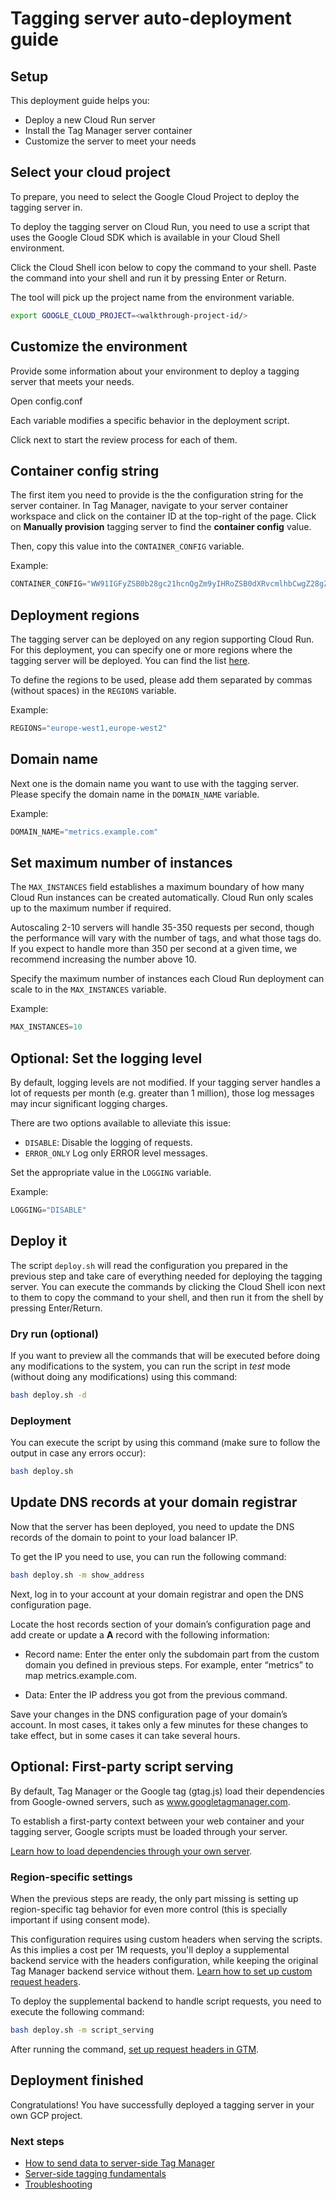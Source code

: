 # Tagging server auto-deployment guide

## Setup

This deployment guide helps you:

-   Deploy a new Cloud Run server
-   Install the Tag Manager server container
-   Customize the server to meet your needs

## Select your cloud project

To prepare, you need to select the Google Cloud Project to deploy the tagging
server in.

To deploy the tagging server on Cloud Run, you need to use a script that uses
the Google Cloud SDK which is available in your Cloud Shell environment.

<walkthrough-project-setup></walkthrough-project-setup>

Click the Cloud Shell icon below to copy the command to your shell. Paste the
command into your shell and run it by pressing Enter or Return.

The tool will pick up the project name from the environment variable.

```bash
export GOOGLE_CLOUD_PROJECT=<walkthrough-project-id/>
```

## Customize the environment

Provide some information about your environment to deploy a tagging server that
meets your needs.

Open <walkthrough-editor-open-file filePath="./config.conf">
config.conf</walkthrough-editor-open-file>

Each variable modifies a specific behavior in the deployment script.

Click next to start the review process for each of them.

## Container config string

The first item you need to provide is the the configuration string for the
server container. In Tag Manager, navigate to your server container workspace
and click on the container ID at the top-right of the page. Click on **Manually
provision** tagging server to find the **container config** value.

Then, copy this value into the
<walkthrough-editor-select-regex filePath="./config.conf" regex='CONTAINER_CONFIG=".*"'>
`CONTAINER_CONFIG`</walkthrough-editor-select-regex> variable.

Example:

```js
CONTAINER_CONFIG="WW91IGFyZSB0b28gc21hcnQgZm9yIHRoZSB0dXRvcmlhbCwgZ28gZm9yIHRoZSBzY3JpcHQhIDsp"
```

## Deployment regions

The tagging server can be deployed on any region supporting Cloud Run. For this
deployment, you can specify one or more regions where the tagging server will be
deployed. You can find the list
[here](https://cloud.google.com/run/docs/locations).

To define the regions to be used, please add them separated by commas (without
spaces) in the
<walkthrough-editor-select-regex filePath="./config.conf" regex='REGIONS=".*"'>
`REGIONS`</walkthrough-editor-select-regex> variable.

Example:

```js
REGIONS="europe-west1,europe-west2"
```

## Domain name

Next one is the domain name you want to use with the tagging server. Please
specify the domain name in the
<walkthrough-editor-select-regex filePath="./config.conf" regex='DOMAIN_NAME=".*"'>
`DOMAIN_NAME`</walkthrough-editor-select-regex> variable.

Example:

```js
DOMAIN_NAME="metrics.example.com"
```

## Set maximum number of instances

The `MAX_INSTANCES` field establishes a maximum boundary of how many Cloud Run
instances can be created automatically. Cloud Run only scales up to the maximum
number if required.

Autoscaling 2-10 servers will handle 35-350 requests per second, though the
performance will vary with the number of tags, and what those tags do. If you
expect to handle more than 350 per second at a given time, we recommend
increasing the number above 10.

Specify the maximum number of instances each Cloud Run deployment can scale to
in the
<walkthrough-editor-select-regex filePath="./config.conf" regex='MAX_INSTANCES=".*"'>
`MAX_INSTANCES`</walkthrough-editor-select-regex> variable.

Example:

```js
MAX_INSTANCES=10
```

## Optional: Set the logging level

By default, logging levels are not modified. If your tagging server handles a
lot of requests per month (e.g. greater than 1 million), those log messages may
incur significant logging charges.

There are two options available to alleviate this issue:

-   `DISABLE`: Disable the logging of requests.
-   `ERROR_ONLY` Log only ERROR level messages.

Set the appropriate value in the
<walkthrough-editor-select-regex filePath="./config.conf" regex='LOGGING=".*"'>
`LOGGING`</walkthrough-editor-select-regex> variable.

Example:

```js
LOGGING="DISABLE"
```

## Deploy it

The script `deploy.sh` will read the configuration you prepared in the previous
step and take care of everything needed for deploying the tagging server. You
can execute the commands by clicking the Cloud Shell icon next to them to copy
the command to your shell, and then run it from the shell by pressing
Enter/Return.

### Dry run (optional)

If you want to preview all the commands that will be executed before doing any
modifications to the system, you can run the script in *test* mode (without
doing any modifications) using this command:

```bash
bash deploy.sh -d
```

### Deployment

You can execute the script by using this command (make sure to follow the output
in case any errors occur):

```bash
bash deploy.sh
```

## Update DNS records at your domain registrar

Now that the server has been deployed, you need to update the DNS records of the
domain to point to your load balancer IP.

To get the IP you need to use, you can run the following command:

```bash
bash deploy.sh -m show_address
```

Next, log in to your account at your domain registrar and open the DNS
configuration page.

Locate the host records section of your domain’s configuration page and add
create or update a **A** record with the following information:

-   Record name: Enter the enter only the subdomain part from the custom domain
    you defined in previous steps. For example, enter “metrics” to map
    metrics.example.com.

-   Data: Enter the IP address you got from the previous command.

Save your changes in the DNS configuration page of your domain’s account. In
most cases, it takes only a few minutes for these changes to take effect, but in
some cases it can take several hours.

## Optional: First-party script serving

By default, Tag Manager or the Google tag (gtag.js) load their dependencies from
Google-owned servers, such as www.googletagmanager.com.

To establish a first-party context between your web container and your tagging
server, Google scripts must be loaded through your server.

[Learn how to load dependencies through your own server](https://developers.google.com/tag-platform/tag-manager/server-side/dependency-serving?tag=gtm#before_you_begin).

### Region-specific settings

When the previous steps are ready, the only part missing is setting up
region-specific tag behavior for even more control (this is specially important
if using consent mode).

This configuration requires using custom headers when serving the scripts. As
this implies a cost per 1M requests, you'll deploy a supplemental backend
service with the headers configuration, while keeping the original Tag Manager
backend service without them.
[Learn how to set up custom request headers](https://developers.google.com/tag-platform/tag-manager/server-side/enable-region-specific-settings#step_1_set_up_the_request_header_).

To deploy the supplemental backend to handle script requests, you need to
execute the following command:

```sh
bash deploy.sh -m script_serving
```

After running the command,
[set up request headers in GTM](https://developers.google.com/tag-platform/tag-manager/server-side/enable-region-specific-settings).

## Deployment finished

<walkthrough-conclusion-trophy></walkthrough-conclusion-trophy>

Congratulations! You have successfully deployed a tagging server in your own GCP
project.

### Next steps

-   [How to send data to server-side Tag Manager](https://developers.google.com/tag-platform/tag-manager/server-side/send-data)
-   [Server-side tagging fundamentals](https://developers.google.com/tag-platform/learn/sst-fundamentals)
-   [Troubleshooting](https://developers.google.com/tag-platform/tag-manager/server-side/debug)
